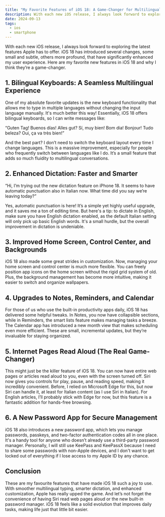 ```yaml
---
title: "My Favorite Features of iOS 18: A Game-Changer for Multilingual Users and More"
description: With each new iOS release, I always look forward to exploring the latest features Apple has to offer. iOS 18 has introduced several changes, some small and subtle, others more profound, that have significantly enhanced my user experience. Here are my favorite new features in iOS 18 and why I think they’re a game-changer.
date: 2024-09-13
tags:
  - ios
  - smartphone
---
```


With each new iOS release, I always look forward to exploring the latest features Apple has to offer. iOS 18 has introduced several changes, some small and subtle, others more profound, that have significantly enhanced my user experience. Here are my favorite new features in iOS 18 and why I think they’re a game-changer.

## 1. Bilingual Keyboards: A Seamless Multilingual Experience

One of my absolute favorite updates is the new keyboard functionality that allows me to type in multiple languages without changing the input language manually. It's much better this way! Essentially, iOS 18 offers bilingual keyboards, so I can write messages like:

“Guten Tag! Buenos días! Alles gut? Sí, muy bien! Bom dia! Bonjour! Tudo beleza? Oui, ça va très bien!”

And the best part? I don’t need to switch the keyboard layout every time I change languages. This is a massive improvement, especially for people who frequently switch between languages like I do. It’s a small feature that adds so much fluidity to multilingual conversations.

## 2. Enhanced Dictation: Faster and Smarter

“Hi, I’m trying out the new dictation feature on iPhone 18. It seems to have automatic punctuation also in Italian now. What time did you say we’re leaving today?”

Yes, automatic punctuation is here! It’s a simple yet highly useful upgrade, and it saves me a ton of editing time. But here's a tip: to dictate in English, make sure you have English dictation enabled, as the default Italian setting will only pick up basic English words. It's a small hurdle, but the overall improvement in dictation is undeniable.

## 3. Improved Home Screen, Control Center, and Backgrounds

iOS 18 also made some great strides in customization. Now, managing your home screen and control center is much more flexible. You can freely position app icons on the home screen without the rigid grid system of old. Plus, the background management has become more intuitive, making it easier to switch and organize wallpapers.

## 4. Upgrades to Notes, Reminders, and Calendar

For those of us who use the built-in productivity apps daily, iOS 18 has delivered some helpful tweaks. In Notes, you now have collapsible sections, while in Reminders, the smart lists feature makes managing tasks a breeze. The Calendar app has introduced a new month view that makes scheduling even more efficient. These are small, incremental updates, but they’re invaluable for staying organized.

## 5. Internet Pages Read Aloud (The Real Game-Changer)

This might just be the killer feature of iOS 18. You can now have entire web pages or articles read aloud to you, even with the screen turned off. Siri now gives you controls for play, pause, and reading speed, making it incredibly convenient. Before, I relied on Microsoft Edge for this, but now Siri can handle it, at least for Italian content (as I use Siri in Italian). For English articles, I’ll probably stick with Edge for now, but this feature is a fantastic addition for hands-free browsing.

## 6. A New Password App for Secure Management

iOS 18 also introduces a new password app, which lets you manage passwords, passkeys, and two-factor authentication codes all in one place. It's a handy tool for anyone who doesn’t already use a third-party password manager. Personally, I will still use KeePass and KeePassX because I need to share some passwords with non-Apple devices, and I don't want to get locked out of everything if I lose access to my Apple ID by any chance.

## Conclusion

These are my favourite features that have made iOS 18 such a joy to use. With smoother multilingual typing, smarter dictation, and enhanced customization, Apple has really upped the game. And let’s not forget the convenience of having Siri read web pages aloud or the new built-in password manager. iOS 18 feels like a solid evolution that improves daily tasks, making life just that little bit easier.